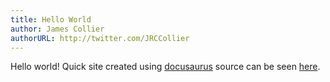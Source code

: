 ```yaml
---
title: Hello World
author: James Collier
authorURL: http://twitter.com/JRCCollier
---
```


Hello world! Quick site created using [docusaurus](https://docusaurus.io/) source can be seen [here](https://github.com/Slakah/slakah.github.io).
